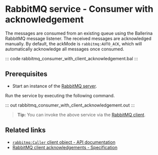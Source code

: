 # RabbitMQ service - Consumer with acknowledgement

The messages are consumed from an existing queue using the Ballerina RabbitMQ message listener. The received messages are acknowledged manually. By default, the ackMode is `rabbitmq:AUTO_ACK`, which will automatically acknowledge all messages once consumed.

::: code rabbitmq_consumer_with_client_acknowledgement.bal :::

## Prerequisites
- Start an instance of the [RabbitMQ server](https://www.rabbitmq.com/download.html).

Run the service by executing the following command.

::: out rabbitmq_consumer_with_client_acknowledgement.out :::

>**Tip:** You can invoke the above service via the [RabbitMQ client](/learn/by-example/rabbitmq-producer/).

## Related links
- [`rabbitmq:Caller` client object - API documentation](https://lib.ballerina.io/ballerinax/rabbitmq/latest/clients/Caller)
- [RabbitMQ client acknowledgements - Specification](https://github.com/ballerina-platform/module-ballerinax-rabbitmq/blob/master/docs/spec/spec.md#8-client-acknowledgements)
